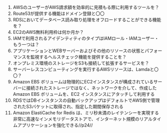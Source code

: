 1. AWSのユーザーがAWS請求額を効率的に見積もる際に利用するツールを？
2. Route53が提供する機能はドメイン登録と〇〇
3. RDSにおいてデータベース読み取り処理をオフロードすることができる機能を？
4. EC2のAWS無料利用枠は何か月か？
5. IAMで利用されるアイデンティティのタイプはIAMロール・IAMユーザー・もう一つは？
6. アプリケーションとWEBサーバーおよびその他のリソースの状態とパフォーマンスを監視するヘルスチェック機能を提供することを？
7. オンプレミス環境のストレージをS3も接続して拡張するサービスを？
8. サーバーレスコンピューティングを実行するAWSリソースは、Lamdaと〇〇？
9. Amazon EBS ボリュームは物理的にEC2インスタンスが構成されているサーバーに接続されたストレージではなく、ネットワークを介して、作成した Amazon EBS ボリュームを、EC2 インスタンスにアタッチして利用する
10. RDSではDBインスタンスの自動バックアップはデフォルトでAWS側で管理されたS3バケットに取得され、指定した期間保存される
11. Amazon ElastiCache for Redis は、ミリ秒未満のレイテンシーを実現する非常に高速なインメモリデータストアで、インターネット規模のリアルタイムアプリケーションを強化できる//p24//
